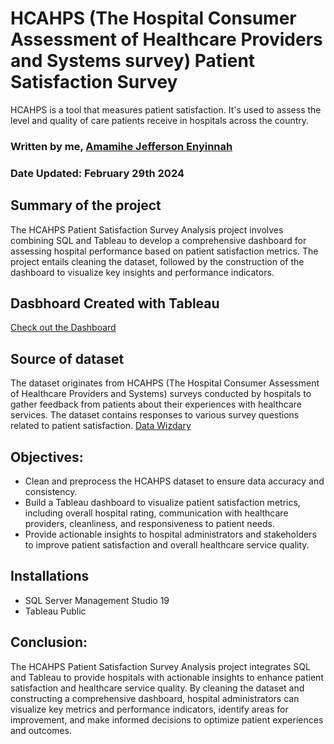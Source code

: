 # HCAHPS (The Hospital Consumer Assessment of Healthcare Providers and Systems survey) Patient Satisfaction Survey
HCAHPS is a tool that measures patient satisfaction. It's used to assess the level and quality of care patients receive in hospitals across the country.

### Written by me, [Amamihe Jefferson Enyinnah](https://www.linkedin.com/in/amamihe-kaiser/)
### Date Updated: February 29th 2024

## Summary of the project
The HCAHPS Patient Satisfaction Survey Analysis project involves combining SQL and Tableau to develop a comprehensive dashboard for assessing hospital performance based on patient satisfaction metrics. 
The project entails cleaning the dataset, followed by the construction of the dashboard to visualize key insights and performance indicators.

## Dasbhoard Created with Tableau 
[Check out the Dashboard](https://public.tableau.com/app/profile/amamihe.kaiser/viz/HCAPSPatientSatisfactionScores/HCAHPSDashboard)
## Source of dataset
The dataset originates from HCAHPS (The Hospital Consumer Assessment of Healthcare Providers and Systems) surveys conducted by hospitals to gather feedback from patients about their experiences with healthcare services. 
The dataset contains responses to various survey questions related to patient satisfaction.
[Data Wizdary](https://datawizardry.academy/hcahps-patient-satisfaction-dashboard/)

## Objectives:
- Clean and preprocess the HCAHPS dataset to ensure data accuracy and consistency.
- Build a Tableau dashboard to visualize patient satisfaction metrics, including overall hospital rating, communication with healthcare providers, cleanliness, and responsiveness to patient needs.
- Provide actionable insights to hospital administrators and stakeholders to improve patient satisfaction and overall healthcare service quality.

## Installations
- SQL Server Management Studio 19
- Tableau Public

## Conclusion:
The HCAHPS Patient Satisfaction Survey Analysis project integrates SQL and Tableau to provide hospitals with actionable insights to enhance patient satisfaction and healthcare service quality. 
By cleaning the dataset and constructing a comprehensive dashboard, hospital administrators can visualize key metrics and performance indicators, identify areas for improvement, and make informed decisions to optimize patient experiences and outcomes.
